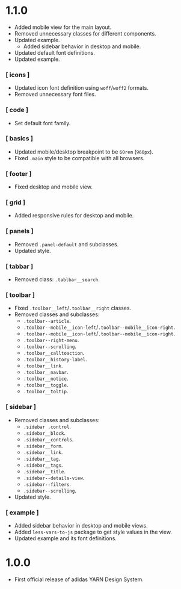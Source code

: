 # 1.1.0

- Added mobile view for the main layout.
- Removed unnecessary classes for different components.
- Updated example.
  - Added sidebar behavior in desktop and mobile.
- Updated default font definitions.
- Updated example.

### [ icons ]

- Updated icon font definition using `woff`/`woff2` formats.
- Removed unnecessary font files.

### [ code ]

- Set default font family.

### [ basics ]

- Updated mobile/desktop breakpoint to be `60rem` (`960px`).
- Fixed `.main` style to be compatible with all browsers.

### [ footer ]

- Fixed desktop and mobile view.

### [ grid ]

- Added responsive rules for desktop and mobile.

### [ panels ]

- Removed `.panel-default` and subclasses.
- Updated style.


### [ tabbar ]

- Removed class: `.tablbar__search`.

### [ toolbar ]

- Fixed `.toolbar__left`/`.toolbar__right` classes.
- Removed classes and subclasses:
  - `.toolbar--article`.
  - `.toolbar--mobile__icon-left`/`.toolbar--mobile__icon-right`.
  - `.toolbar--mobile__icon-left`/`.toolbar--mobile__icon-right`.
  - `.toolbar--right-menu`.
  - `.toolbar--scrolling`.
  - `.toolbar__calltoaction`.
  - `.toolbar__history-label`.
  - `.toolbar__link`.
  - `.toolbar__navbar`.
  - `.toolbar__notice`.
  - `.toolbar__toggle`.
  - `.toolbar__toltip`.

### [ sidebar ]

- Removed classes and subclasses:
  - `.sidebar .control`.
  - `.sidebar__block`.
  - `.sidebar__controls`.
  - `.sidebar__form`.
  - `.sidebar__link`.
  - `.sidebar__tag`.
  - `.sidebar__tags`.
  - `.sidebar__title`.
  - `.sidebar--details-view`.
  - `.sidebar--filters`.
  - `.sidebar--scrolling`.
- Updated style.

### [ example ]

- Added sidebar behavior in desktop and mobile views.
- Added `less-vars-to-js` package to get style values in the view.
- Updated example and its font definitions.

# 1.0.0

- First official release of adidas YARN Design System.
